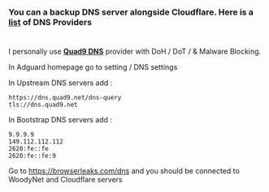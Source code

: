 ### You can a backup DNS server alongside Cloudflare. Here is a <a href="https://kb.adguard.com/en/general/dns-providers"><b>list</b></a> of DNS Providers 
#
I personally use <a href="https://www.quad9.net/about"><b>Quad9 DNS</b></a> provider with DoH / DoT / & Malware Blocking.

In Adguard homepage go to setting / DNS settings

In Upstream DNS servers add :

    https://dns.quad9.net/dns-query
    tls://dns.quad9.net

In Bootstrap DNS servers add :

    9.9.9.9
    149.112.112.112
    2620:fe::fe
    2620:fe::fe:9
    
Go to https://browserleaks.com/dns and you should be connected to WoodyNet and Cloudflare servers
